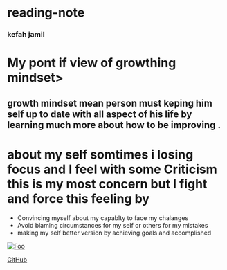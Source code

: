 # reading-note

### kefah jamil 

# My pont if view of growthing  mindset>

## growth  mindset  mean person must  keping  him self up to date with all aspect  of his  life  by learning  much more about how to be improving .


# about my self  somtimes  i losing focus and I feel with some Criticism this is my most concern  but I  fight and force this feeling by

* Convincing myself about my capablty to face my chalanges
* Avoid blaming circumstances for my self or others for my mistakes 
* making my self better  version by achieving goals and accomplished


[![Foo](http://www.google.com.au/images/nav_logo7.png)](http://google.com.au/)


[GitHub](https://thriveglobal.com/stories/20-inspirational-growth-mindset-quotes-that-will-change-your-life/)
